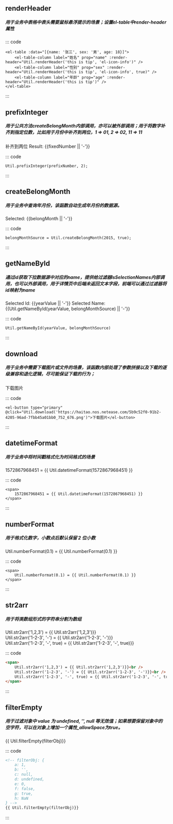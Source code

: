 ## renderHeader
##### 用于业务中表格中表头需要鼠标悬浮提示的场景；设置el-table中render-header属性

<component-wrap>
<div>
    <el-table :data="[{name: '张三', sex: '男', age: 18}]">
        <el-table-column label="姓名" prop="name" :render-header="Util.renderHeader('this is tip', 'el-icon-info')" />
        <el-table-column label="性别" prop="sex" :render-header="Util.renderHeader('this is tip', 'el-icon-info', true)" />
        <el-table-column label="年龄" prop="age" :render-header="Util.renderHeader('this is tip')" />
    </el-table>
</div>
</component-wrap>

::: code
```
<el-table :data="[{name: '张三', sex: '男', age: 18}]">
    <el-table-column label="姓名" prop="name" :render-header="Util.renderHeader('this is tip', 'el-icon-info')" />
    <el-table-column label="性别" prop="sex" :render-header="Util.renderHeader('this is tip', 'el-icon-info', true)" />
    <el-table-column label="年龄" prop="age" :render-header="Util.renderHeader('this is tip')" />
</el-table>
```
:::

<table-wrap-attrs title="参数说明" :list="renderHeaderAttrs" />


## prefixInteger
##### 用于公共方法createBelongMonth内部调用，亦可以被外部调用；用于将数字补齐到指定位数，比如用于月份中补齐到两位，1 => 01, 2 => 02, 11 => 11

<component-wrap>
<div>
    <el-input v-model="prefixNumber" class="f-input-inline" />
    <el-button type="primary" @click="fixedNumber = Util.prefixInteger(prefixNumber, 2)">补齐到两位</el-button>
    <span>Result: {{fixedNumber || '-'}}</span>
</div>
</component-wrap>

::: code
```
Util.prefixInteger(prefixNumber, 2);
```
:::

<table-wrap-attrs title="参数说明" :list="prefixAttrs" />


## createBelongMonth
##### 用于业务中查询年月份，该函数自动生成年月份的数据源。

<component-wrap>
<div>
    <el-cascader v-model="belongMonth" :options="belongMonthSource" :props="{value: 'id', label: 'name'}" />
    <span>Selected: {{belongMonth || '-'}}</span>
</div>
</component-wrap>

::: code
```
belongMonthSource = Util.createBelongMonth(2015, true);
```
:::

<table-wrap-attrs title="参数说明" :list="belongMonthAttrs" />


## getNameById
##### 通过id获取下拉数据源中对应的name，提供给过滤器lsSelectionNames内部调用，也可以外部调用，用于详情页中后端未返回文本字段，前端可以通过过滤器将id映射为name

<component-wrap>
<div>
    <el-select v-model="yearValue" class="f-select-inline">
         <el-option
            v-for="item in belongMonthSource"
            :key="item.id"
            :label="item.name"
            :value="item.id" />
    </el-select>
    <span class="f-mr20">Selected Id: {{yearValue || '-'}}</span>
    <span>Selected Name: {{Util.getNameById(yearValue, belongMonthSource) || '-'}}</span>
</div>
</component-wrap>

::: code
```
Util.getNameById(yearValue, belongMonthSource)
```
:::

<table-wrap-attrs title="参数说明" :list="selectionAttrs" />

## download
##### 用于业务中需要下载图片或文件的场景，该函数内部处理了参数拼接以及下载的逐级兼容和退化逻辑，尽可能保证下载的行为；

<component-wrap>
<el-button type="primary" @click="Util.download('https://haitao.nos.netease.com/5b9c52f0-91b2-4205-96ad-7fbb45a01bb0_752_676.png')">下载图片</el-button>
</component-wrap>

::: code
```
<el-button type="primary" @click="Util.download('https://haitao.nos.netease.com/5b9c52f0-91b2-4205-96ad-7fbb45a01bb0_752_676.png')">下载图片</el-button>
```
:::

<table-wrap-attrs title="参数说明" :list="downloadAttrs" />


## datetimeFormat
##### 用于业务中将时间戳格式化为时间格式的场景

<component-wrap>
<span>
    1572867968451 = {{ Util.datetimeFormat(1572867968451) }}
</span>
</component-wrap>

::: code
``` 
<span>
    1572867968451 = {{ Util.datetimeFormat(1572867968451) }}
</span>
```
:::

<table-wrap-attrs title="参数说明" :list="dateTimeAttrs" />

## numberFormat
##### 用于格式化数字，小数点后默认保留 2 位小数

<component-wrap>
<span>
    Util.numberFormat(0.1) = {{ Util.numberFormat(0.1) }}
</span>
</component-wrap>

::: code
```
<span>
    Util.numberFormat(0.1) = {{ Util.numberFormat(0.1) }}
</span>
```
:::

<table-wrap-attrs title="参数说明" :list="numberFormatAttrs" />

## str2arr
##### 用于将类数组形式的字符串分割为数组

<component-wrap>
<span>
    Util.str2arr('1,2,3') = {{ Util.str2arr('1,2,3')}}<br />
    Util.str2arr('1-2-3', '-') = {{ Util.str2arr('1-2-3', '-')}}<br />
    Util.str2arr('1-2-3', '-', true) = {{ Util.str2arr('1-2-3', '-', true)}}
</span>
</component-wrap>

::: code
``` html
<span>
    Util.str2arr('1,2,3') = {{ Util.str2arr('1,2,3')}}<br />
    Util.str2arr('1-2-3', '-') = {{ Util.str2arr('1-2-3', '-')}}<br />
    Util.str2arr('1-2-3', '-', true) = {{ Util.str2arr('1-2-3', '-', true)}}
</span>
```
:::

<table-wrap-attrs title="参数说明" :list="str2arrAttrs" />

## filterEmpty
##### 用于过滤对象中 value 为 undefined, '', null 等无效值；如果想要保留对象中的空字符，可以在对象上增加一个属性_allowSpace为true。

<component-wrap>
<span>
    {{ Util.filterEmpty(filterObj)}}
</span>
</component-wrap>

::: code
``` html
<!-- filterObj: {
    a: 1,
    b: '',
    c: null,
    d: undefined,
    e: 0,
    f: false,
    g: true,
    h: NaN
} -->
{{ Util.filterEmpty(filterObj)}}
```
:::

<table-wrap-attrs title="参数说明" :list="filterEmptyAttrs" />

<script>
    import Util from '@/widget/util';
    export default {
        data() {
            const belongMonthSource = Util.createBelongMonth(2015, true);
            return {
                Util,
                renderHeaderAttrs: [
                    {name: 'content', desc: '鼠标悬浮提示的文字', type: 'String', optional: 'Any String', default: ''},
                    {name: 'icon', desc: '图标，不指定则没有图标', type: 'String', optional: 'element icon图标或项目iconfont', default: ''},
                    {name: 'required', desc: '是否带必填*标志', type: 'Boolean', optional: 'Boolean', default: 'false'}
                ],
                prefixNumber: 1,
                fixedNumber: '',
                prefixAttrs: [
                    {name: 'num', desc: '被格式化的数字', type: 'Number', optional: 'Number', default: ''},
                    {name: 'length', desc: '格式化后的长度', type: 'Number', optional: 'Any Number', default: '2'}
                ],
                belongMonth: [],
                belongMonthSource,
                belongMonthAttrs: [
                    {name: 'start', desc: '数据源的开始年份', type: 'Number', optional: 'year Number', default: '2014'},
                    {name: 'prefixMonth', desc: '是够对选中的值进行月份补全,取决于后端期望的数据格式', type: 'Boolean', optional: 'Boolean', default: 'false'}
                ],
                yearValue: '',
                selectionAttrs: [
                    {name: 'id', desc: '数据id', type: 'Number | String', optional: 'Number | String', default: ''},
                    {name: 'source', desc: '数据源', type: 'Array', optional: 'Array', default: '[]'},
                ],
                downloadAttrs: [
                    {name: 'url', desc: '下载链接', type: 'String', optional: 'url String', default: ''},
                    {name: 'params', desc: '下载额外的参数', type: 'Object', optional: 'Object', default: ''},
                    {name: 'isImage', desc: '是否图片，该字段会影响下载逻辑；如果非图片，下载行为会直接通过window.open进行下载；', type: 'Boolean', optional: 'Boolean', default: 'true'}
                ],
                dateTimeAttrs: [
                    {name: 'timestamp', desc: '被格式化的时间戳', type: 'Number', optional: 'Number', default: ''},
                    {name: 'format', desc: '格式化后的时间格式', type: 'String', optional: 'String', default: 'YYYY-MM-DD HH:mm:ss'}
                ],
                numberFormatAttrs: [
                    {name: 'value', desc: '被格式化的数字', type: 'Number', optional: 'Number', default: ''},
                    {name: 'keep', desc: '保留的小数点位数', type: 'Number', optional: 'Number', default: '2'}
                ],
                str2arrAttrs: [
                    {name: 'str', desc: '被转化的字符串', type: 'String', optional: 'String', default: ''},
                    {name: 'split', desc: '字符串连接符', type: 'String', optional: 'String', default: ','},
                    {name: 'parse', desc: '分割为数组后是否对值进行parseInt转换为Number', type: 'Boolean', optional: 'Boolean', default: 'false'}
                ],
                filterEmptyAttrs: [
                    {name: 'filterObj', desc: '被转化的对象', type: 'Object', optional: 'Object', default: ''}
                ],
                filterObj: {
                    a: 1,
                    b: '',
                    c: null,
                    d: undefined,
                    e: 0,
                    f: false,
                    g: true,
                    h: NaN
                }
            }
        }
    }
</script>